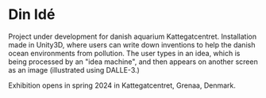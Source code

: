 # Din Idé
Project under development for danish aquarium Kattegatcentret.
Installation made in Unity3D, where users can write down inventions to help the danish ocean environments from pollution.
The user types in an idea, which is being processed by an "idea machine", and then appears on another screen as an image (illustrated using DALLE-3.)

Exhibition opens in spring 2024 in Kattegatcentret, Grenaa, Denmark.